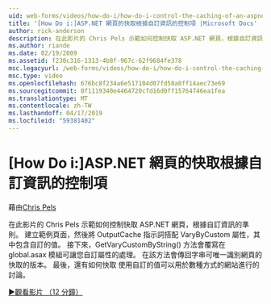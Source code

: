 ```yaml
---
uid: web-forms/videos/how-do-i/how-do-i-control-the-caching-of-an-aspnet-page-based-upon-custom-information
title: '[How Do i:]ASP.NET 網頁的快取根據自訂資訊的控制項 |Microsoft Docs'
author: rick-anderson
description: 在此影片的 Chris Pels 示範如何控制快取 ASP.NET 網頁，根據自訂資訊的準則。 建立範例頁面並再 O...
ms.author: riande
ms.date: 02/19/2009
ms.assetid: f230c316-1313-4b8f-967c-62f9684fe378
msc.legacyurl: /web-forms/videos/how-do-i/how-do-i-control-the-caching-of-an-aspnet-page-based-upon-custom-information
msc.type: video
ms.openlocfilehash: 676bc8f234a6e517104d07fd58a0ff14aec73e69
ms.sourcegitcommit: 0f1119340e4464720cfd16d0ff15764746ea1fea
ms.translationtype: MT
ms.contentlocale: zh-TW
ms.lasthandoff: 04/17/2019
ms.locfileid: "59381402"
---
```

# <a name="how-do-i-control-the-caching-of-an-aspnet-page-based-upon-custom-information"></a>[How Do i:]ASP.NET 網頁的快取根據自訂資訊的控制項

藉由[Chris Pels](https://twitter.com/chrispels)

在此影片的 Chris Pels 示範如何控制快取 ASP.NET 網頁，根據自訂資訊的準則。 建立範例頁面，然後將 OutputCache 指示詞搭配 VaryByCustom 屬性，其中包含自訂的值。 接下來，GetVaryCustomByString() 方法會覆寫在 global.asax 模組可讓您自訂屬性的處理。 在該方法會傳回字串可唯一識別網頁的快取的版本。 最後，還有如何快取 使用自訂的值可以用於數種方式的網站進行的討論。

[&#9654;觀看影片 （12 分鐘）](https://channel9.msdn.com/Blogs/ASP-NET-Site-Videos/how-do-i-control-the-caching-of-an-aspnet-page-based-upon-custom-information)
